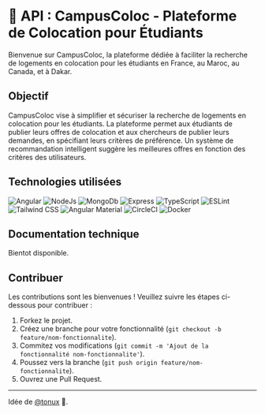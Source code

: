# 🚀 API : CampusColoc - Plateforme de Colocation pour Étudiants

Bienvenue sur CampusColoc, la plateforme dédiée à faciliter la recherche de logements en colocation pour les étudiants en France, au Maroc, au Canada, et à Dakar.

## Objectif

CampusColoc vise à simplifier et sécuriser la recherche de logements en colocation pour les étudiants. La plateforme permet aux étudiants de publier leurs offres de colocation et aux chercheurs de publier leurs demandes, en spécifiant leurs critères de préférence. Un système de recommandation intelligent suggère les meilleures offres en fonction des critères des utilisateurs.

## Technologies utilisées
![Angular](https://img.shields.io/badge/angular-20232A?style=for-the-badge&logo=angular&logoColor=red)
![NodeJs](https://img.shields.io/badge/nodejs-20232A?style=for-the-badge&logo=nodedotjs&logoColor=green)
![MongoDb](https://img.shields.io/badge/mongo-20232A?style=for-the-badge&logo=mongodb&logoColor=green)
![Express](https://img.shields.io/badge/express-20232A?style=for-the-badge&logo=express&logoColor=white)
![TypeScript](https://img.shields.io/badge/typescript-20232A?style=for-the-badge&logo=typescript&logoColor=blue)
![ESLint](https://img.shields.io/badge/eslint-20232A?style=for-the-badge&logo=eslint&logoColor=purple)
![Tailwind CSS](https://img.shields.io/badge/tailwindcss-20232A?style=for-the-badge&logo=tailwindcss&logoColor=06B6D4)
![Angular Material](https://img.shields.io/badge/angular_material-20232A?style=for-the-badge&logo=angular&logoColor=DD0031)
![CircleCI](https://img.shields.io/badge/circleci-20232A?style=for-the-badge&logo=circleci&logoColor=343434)
![Docker](https://img.shields.io/badge/docker-20232A?style=for-the-badge&logo=docker&logoColor=2496ED)

## Documentation technique
Bientot disponible.

## Contribuer

Les contributions sont les bienvenues ! Veuillez suivre les étapes ci-dessous pour contribuer :

1. Forkez le projet.
2. Créez une branche pour votre fonctionnalité (`git checkout -b feature/nom-fonctionnalite`).
3. Commitez vos modifications (`git commit -m 'Ajout de la fonctionnalité nom-fonctionnalite'`).
4. Poussez vers la branche (`git push origin feature/nom-fonctionnalite`).
5. Ouvrez une Pull Request.

---
Idée de [@tonux](https://github.com/tonux) 🚀.
